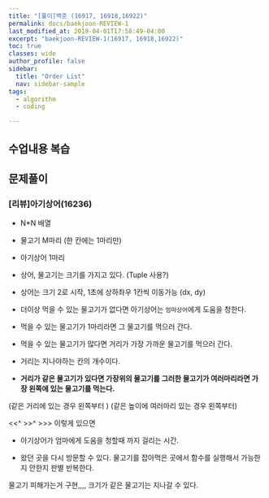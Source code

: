 ```yaml
---
title: "[풀이]백준 (16917, 16918,16922)"
permalink: docs/baekjoon-REVIEW-1
last_modified_at: 2019-04-01T17:58:49-04:00
excerpt: "baekjoon-REVIEW-1(16917, 16918,16922)"
toc: true
classes: wide
author_profile: false
sidebar:
  title: "Order List"
  nav: sidebar-sample
tags:
  - algorithm
  - coding

---
```



## 수업내용 복습



## 문제풀이


### [리뷰]아기상어(16236)
- N*N 배열
- 물고기 M마리 (한 칸에는 1마리만)
- 아기상어 1마리
- 상어, 물고기는 크기를 가지고 있다.
(Tuple 사용?)

- 상어는 크기 2로 시작, 1초에 상하좌우 1칸씩 이동가능
(dx, dy)

- 더이상 먹을 수 있는 물고기가 없다면 아기상어는 `엄마상어`에게 도움을 청한다.
- 먹을 수 있는 물고기가 1마리라면 그 물고기를 먹으러 간다.
- 먹을 수 있는 물고기가 많다면 거리가 가장 가까운 물고기를 먹으러 간다.

- 거리는 지나야하는 칸의 개수이다.
- **거리가 같은 물고기가 있다면 가장위의 물고기를 그러한 물고기가 여러마리라면 가장 왼쪽에 있는 물고기를 먹는다.** 

(같은 거리에 있는 경우 왼쪽부터 )
(같은 높이에 여러마리 있는 경우 왼쪽부터)

<<^ >>^ >>> 이렇게 있으면 

- 아기상어가 엄마에게 도움을 청할때 까지 걸리는 시간.

+ 왔던 곳을 다시 방문할 수 있다.
물고기를 잡아먹은 곳에서 함수를 실행해서 가능한지 안한지 판별 반복한다.

물고기 피해가는거 구현,,,,
크기가 같은 물고기는 지나갈 수 있다.
